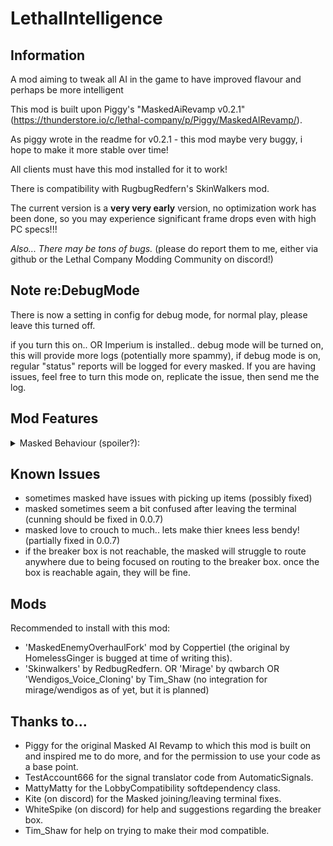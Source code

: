 # LethalIntelligence

## Information

A mod aiming to tweak all AI in the game to have improved flavour and perhaps be more intelligent

This mod is built upon Piggy's "MaskedAiRevamp v0.2.1" (https://thunderstore.io/c/lethal-company/p/Piggy/MaskedAIRevamp/).

As piggy wrote in the readme for v0.2.1 - this mod maybe very buggy, i hope to make it more stable over time!

All clients must have this mod installed for it to work!

There is compatibility with RugbugRedfern's SkinWalkers mod.

The current version is a **very very early** version, no optimization work has been done, so you may experience significant frame drops even with high PC specs!!!

*Also... There may be tons of bugs.* (please do report them to me, either via github or the Lethal Company Modding Community on discord!)

## Note re:DebugMode
There is now a setting in config for debug mode, for normal play, please leave this turned off.

if you turn this on.. OR Imperium is installed.. debug mode will be turned on, this will provide more logs (potentially more spammy), if debug mode is on, regular "status" reports will be logged for every masked. If you are having issues, feel free to turn this mode on, replicate the issue, then send me the log.

## Mod Features
<details>
  <summary>Masked Behaviour (spoiler?):</summary>

* Aggressive
    * If you have a dropped shotgun, pick it up and shoot people.
    * If there is a player with a shotgun, attack with a shovel type item.
    * will almost always target a detected player.

* Stealthy
    * Will mimic players
    * will hide from players
    * very unlikely to target players

* Cunning
    * Stealing in the area around the ship and hiding them in bushes (currently 1 occurs 99% of the time, more is possible but not guaranteed!)
    * Call a fake dropship using the terminal
    * Tampers with the breaker box to turn off the lights, will keep turning the lights off while they are alive.

* Deceiving
    * Use terminal codes to make you think someone is in the ship and help/hinder you.
    * will tend to ignore you in favour of making you beleive they are a player.

* Insane
    * Use signal translator to make you think someone is in the ship and help/hinder you.
    * will tend to target players more than most ther personalities

 </details>

## Known Issues
- sometimes masked have issues with picking up items (possibly fixed)
- masked sometimes seem a bit confused after leaving the terminal (cunning should be fixed in 0.0.7)
- masked love to crouch to much.. lets make thier knees less bendy! (partially fixed in 0.0.7)
- if the breaker box is not reachable, the masked will struggle to route anywhere due to being focused on routing to the breaker box. once the box is reachable again, they will be fine.

## Mods
Recommended to install with this mod:

+ 'MaskedEnemyOverhaulFork' mod by Coppertiel (the original by HomelessGinger is bugged at time of writing this).
+ 'Skinwalkers' by RedbugRedfern. OR 'Mirage' by qwbarch OR 'Wendigos_Voice_Cloning' by Tim_Shaw (no integration for mirage/wendigos as of yet, but it is planned)
 

## Thanks to...

- Piggy for the original Masked AI Revamp to which this mod is built on and inspired me to do more, and for the permission to use your code as a base point.
- TestAccount666 for the signal translator code from AutomaticSignals.
- MattyMatty for the LobbyCompatibility softdependency class.
- Kite (on discord) for the Masked joining/leaving terminal fixes.
- WhiteSpike (on discord) for help and suggestions regarding the breaker box.
- Tim_Shaw for help on trying to make their mod compatible.
